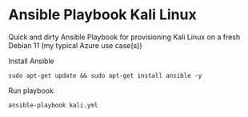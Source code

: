 # Ansible Playbook Kali Linux

Quick and dirty Ansible Playbook for provisioning Kali Linux on a fresh Debian 11 (my typical Azure use case(s))

Install Ansible

```
sudo apt-get update && sudo apt-get install ansible -y
```
Run playbook
```
ansible-playbook kali.yml
```
